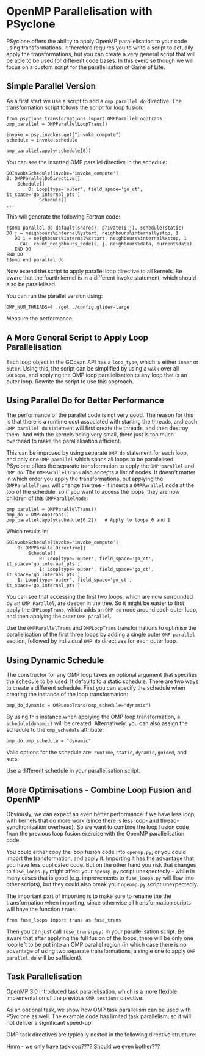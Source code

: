 # OpenMP Parallelisation with PSyclone

PSyclone offers the ability to apply OpenMP parallelisation
to your code using transformations. It therefore requires
you to write a script to actually apply the transformations,
but you can create a very general script that will be able
to be used for different code bases. In this exercise though
we will focus on a custom script for the parallelisation of
Game of Life.

## Simple Parallel Version
As a first start we use a script to add a `omp parallel do`
directive. The transformation script follows the script
for loop fusion:

    from psyclone.transformations import OMPParallelLoopTrans
    omp_parallel = OMPParallelLoopTrans()

    invoke = psy.invokes.get("invoke_compute")
    schedule = invoke.schedule

    omp_parallel.apply(schedule[0])

You can see the inserted OMP parallel directive in the schedule:

    GOInvokeSchedule[invoke='invoke_compute']
    0: OMPParallelDoDirective[]
        Schedule[]
            0: Loop[type='outer', field_space='go_ct', it_space='go_internal_pts']
                Schedule[]
    ...

This will generate the following Fortran code:

    !$omp parallel do default(shared), private(i,j), schedule(static)
    DO j = neighbours%internal%ystart, neighbours%internal%ystop, 1
       DO i = neighbours%internal%xstart, neighbours%internal%xstop, 1
         CALL count_neighbours_code(i, j, neighbours%data, current%data)
       END DO
    END DO
    !$omp end parallel do

Now extend the script to apply parallel loop directive to all kernels.
Be aware that the fourth kernel is in a different invoke statement,
which should also be parallelised.

You can run the parallel version using:

    OMP_NUM_THREADS=4 ./gol ./config.glider-large

Measure the performance.

## A More General Script to Apply Loop Parallelisation
Each loop object in the GOcean API has a `loop_type`, which is either
`inner` or `outer`. Using this, the script can be simplified by
using a `walk` over all `GOLoops`, and applying the OMP loop parallelisation
to any loop that is an outer loop. Rewrite the script to use this approach.

## Using Parallel Do for Better Performance
The performance of the parallel code is not very good. The reason for this
is that there is a runtime cost associated with starting the threads, and
each `OMP parallel do` statement will first create the threads, and then
destroy them. And with the kernels being very small, there just is too much
overhead to make the parallelisation efficient.

This can be improved by using separate `OMP do` statement for each loop,
and only one `OMP parallel` which spans all loops to be parallelised.
PSyclone offers the separate transformation to apply the `OMP parallel`
and `OMP do`. The `OMPParallelTrans` also accepts a list of nodes.
It doesn't matter in which order you apply the transformations, but
applying the `OMPParallelTrans` will change the tree - it inserts a
`OMPParallel` node at the top of the schedule, so if you want to access
the loops, they are now children of this `OMPParallelNode`:

    omp_parallel = OMPParallelTrans()
    omp_do = OMPLoopTrans()
    omp_parallel.apply(schedule[0:2])   # Apply to loops 0 and 1

Which results in:

    GOInvokeSchedule[invoke='invoke_compute']
        0: OMPParallelDirective[]
            Schedule[]
                0: Loop[type='outer', field_space='go_ct', it_space='go_internal_pts']
                1: Loop[type='outer', field_space='go_ct', it_space='go_internal_pts']
        1: Loop[type='outer', field_space='go_ct', it_space='go_internal_pts']

You can see that accessing the first two loops, which are now
surrounded by an `OMP Parallel`, are deeper in the tree.
So it might be easier to first apply the `OMPLoopTrans`, which adds
an `OMP do` node around each outer loop, and then applying the
outer `OMP parallel`.

Use the `OMPParallelTrans` and `OMPLoopTrans` transformations
to optimise the parallelisation of the first three loops by
adding a single outer `OMP parallel` section, followed by 
individual `OMP do` directives for each outer loop.

## Using Dynamic Schedule
The constructor for any OMP loop takes an optional argument
that specifies the schedule to be used. It defaults to a static
schedule. There are two ways to create a different schedule.
First you can specify the schedule when creating the instance
of the loop transformation:

    omp_do_dynamic = OMPLoopTrans(omp_schedule="dynamic")

By using this instance when applying the OMP loop transformation,
a `schedule(dynamic)` will be created. Alternatively, you can
also assign the schedule to the `omp_schedule` attribute:

    omp_do.omp_schedule = "dynamic"

Valid options for the schedule are: `runtime`, `static`,
`dynamic`, `guided`, and `auto`.

Use a different schedule in your parallelisation script.


## More Optimisations - Combine Loop Fusion and OpenMP
Obviously, we can expect an even better performance if we
have less loop, with kernels that do more work (since there
is less loop- and thread-synchronisation overhead). So we
want to combine the loop fusion code from the previous
loop fusion exercise with the OpenMP parallelisation code.

You could either copy the loop fusion code into `openmp.py`,
or you could import the transformation, and apply it.
Importing it has the advantage that you have less duplicated
code. But on the other hand you risk that changes to
`fuse_loops.py` might affect your `openmp.py` script
unexpectedly - while in many cases that is good (e.g.
improvements to `fuse_loops.py` will flow into other
scripts), but they could also break your `openmp.py` script
unexpectedly.

The important part of importing is to make sure to rename
the the transformation when importing, since otherwise all
transformation scripts will have the function `trans`.

    from fuse_loops import trans as fuse_trans

Then you can just call `fuse_trans(psy)` in your
parallelisation script. Be aware that after applying
the full fusion of the loops, there will be only
one loop left to be put into an OMP parallel region
(in which case there is no advantage of using two
separate transformations, a single one to apply `OMP parallel do`
will be sufficient).

## Task Parallelisation
OpenMP 3.0 introduced task parallelisation, which is a more
flexible implementation of the previous `OMP sections` directive.

As an optional task, we show how OMP task parallelism can be
used with PSyclone as well. The example code has limited task
parallelism, so it will not deliver a significant speed-up.

OMP task directives are typically nested in the following
directive structure:

Hmm - we only have taskloop???? Should we even bother???
